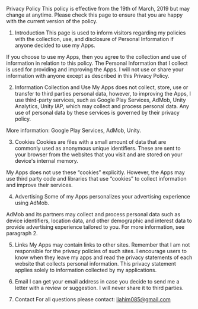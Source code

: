 Privacy Policy
This policy is effective from the 19th of March, 2019 but may change at anytime. Please check this page to ensure that you are happy with the current version of the policy.

1. Introduction
This page is used to inform visitors regarding my policies with the collection, use, and disclosure of Personal Information if anyone decided to use my Apps.

If you choose to use my Apps, then you agree to the collection and use of information in relation to this policy. The Personal Information that I collect is used for providing and improving the Apps. I will not use or share your information with anyone except as described in this Privacy Policy.

2. Information Collection and Use
My Apps does not collect, store, use or transfer to third parties personal data, however, to improving the Apps, I use third-party services, such as Google Play Services, AdMob, Unity Analytics, Unity IAP, which may collect and process personal data. Any use of personal data by these services is governed by their privacy policy.

More information: Google Play Services, AdMob, Unity.

3. Cookies
Cookies are files with a small amount of data that are commonly used as anonymous unique identifiers. These are sent to your browser from the websites that you visit and are stored on your device's internal memory.

My Apps does not use these “cookies” explicitly. However, the Apps may use third party code and libraries that use “cookies” to collect information and improve their services.

4. Advertising
Some of my Apps personalizes your advertising experience using AdMob.

AdMob and its partners may collect and process personal data such as device identifiers, location data, and other demographic and interest data to provide advertising experience tailored to you. For more information, see paragraph 2.

5. Links
My Apps may contain links to other sites. Remember that I am not responsible for the privacy policies of such sites. I encourage users to know when they leave my apps and read the privacy statements of each website that collects personal information. This privacy statement applies solely to information collected by my applications.

6. Email
I can get your email address in case you decide to send me a letter with a review or suggestion. I will never share it to third parties.

7. Contact
For all questions please contact: liahim085@gmail.com

